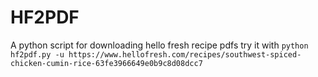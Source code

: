 # HF2PDF
A python script for downloading hello fresh recipe pdfs
try it with `python hf2pdf.py -u https://www.hellofresh.com/recipes/southwest-spiced-chicken-cumin-rice-63fe3966649e0b9c8d08dcc7`
